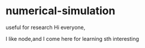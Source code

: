 # numerical-simulation
useful for research
Hi everyone,

I like node,and I come here for learning sth interesting  
